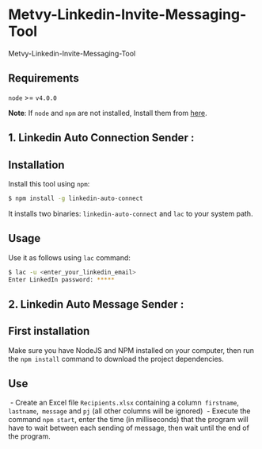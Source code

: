 # Metvy-Linkedin-Invite-Messaging-Tool
Metvy-Linkedin-Invite-Messaging-Tool
## Requirements

`node` >= `v4.0.0`

**Note**: If `node` and `npm` are not installed, Install them from [here](https://nodejs.org/en/download/).
## 1. Linkedin Auto Connection Sender : 

## Installation

Install this tool using `npm`:

```bash
$ npm install -g linkedin-auto-connect
```

It installs two binaries: `linkedin-auto-connect` and `lac` to your system path.

## Usage

Use it as follows using `lac` command:

```bash
$ lac -u <enter_your_linkedin_email>
Enter LinkedIn password: *****
```
## 2. Linkedin Auto Message Sender : 

## First installation
Make sure you have NodeJS and NPM installed on your computer, then run the `npm install` command to download the project dependencies.

## Use
 - Create an Excel file `Recipients.xlsx` containing a column` firstname`, `lastname`,` message` and `pj` (all other columns will be ignored)
 - Execute the command `npm start`, enter the time (in milliseconds) that the program will have to wait between each sending of message, then wait until the end of the program.
